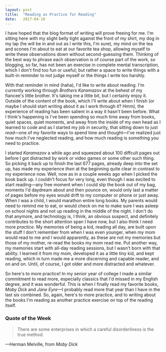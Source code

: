 ```yaml
---
layout: post
title:  "Reading as Practice for Reading"
date:   2017-04-10
---
```


I have hoped that the blog format of writing will prove freeing for me. I'm sitting here with my slight belly tight against the front of my shirt, my dog in my lap (he will be in and out as I write this, I'm sure), my mind on the tea and scones I'm about to eat at our favorite tea shop, allowing myself to write these observations down without second-guessing them. Thinking of the best way to phrase each observation is of course part of the work, so blogging, so far, has not been an exercise in complete mental transcription, which I don't find too fun or useful; but rather a space to write things with a built-in reminder to not judge myself or the things I write too harshly.

With that reminder in mind (haha), I'd like to write about reading. I'm currently working through *Brothers Karamazov* at the behest of my fiancee's little brother. It's taking me a little bit, but I certainly enjoy it. Outside of the content of the book, which I'll write about when I finish (or maybe I should start writing about it as I work through it? Hmm), the experience of reading has been salient in a way it hasn't been before. What I think's happening is I've been spending so much time away from books, quiet spaces, quiet moments, and away from the inside of my own head as I learned to code and as I started my job in security, that sitting down to just *read*&mdash;one of my favorite ways to spend time and thought&mdash;I've realized just how much I've neglected reading, and how much reading is something you need to practice.

I started *Karamazov* a while ago and squeezed about 100 diffcult pages out before I got distracted by work or video games or some other such thing. So picking it back up to finish the last 677 pages, already deep into the set up, has made my experience *then* at the beginning quite clear in contrast to my experience now. Well, now as in a couple weeks ago when I picked the book back up. I couldn't focus for very long, even though I was excited to start reading&mdash;any free moment when I could slip the book out of my bag, moments I'd daydream about and then pounce on, would only last a matter of pages before my eyes would drift to my computer or phone or just away. When I was a child, I would marathon entire long books. My parents would need to remind me to eat, or would check on me to make sure I was asleep on school nights and not up reading in the middle of the night. I don't do that anymore, and technology is, I think, an obvious suspect, and definitely contributes to the short attention span I have now, but I also think I need more *practice*. My memories of being a kid, reading all day, are built upon the stuff I don't remember from when I was even younger, when my mom would read to me and I would apparently, as these are not my memories but those of my mother, re-read the books my mom read me. Put another way, my memories start with all-day reading sessions, but I wasn't born with that ability. I learned it from my mom, developed it as a little tiny kid, and kept reading, which in turn made me a more discerning and capable reader, and on and on. Until, of course, I got older and more distracted and whatever.

So here's to more practice! In my senior year of college I made a similar commitment to read more, especially classics that I'd missed in my English degree, and it was wonderful. This is when I finally read my favorite books, *Moby Dick* and *Jane Eyre*&mdash;I probably read more that year than I have in the last six combined. So, again, here's to more practice, and to writing about the books I'm reading as another practice exercise on top of the reading itself.


### Quote of the Week
>There are some enterprises in which a careful disorderliness is the true method.

&mdash;Herman Melville, from *Moby Dick*